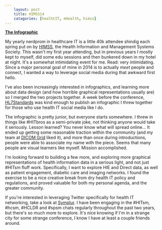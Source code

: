 ```yaml
---
    layout: post
    title: HIMSS14
    catagories: [healhtIT, mHealth, himss]
---
```




**[The Infographic][4]**

My yearly nerdprom in healthcare IT is a little 40k attendee shindig each spring put on by [HIMSS][1], the Health Information and Management Systems Society. This wasn't my first year attending, but in previous years I mostly kept to myself, did some edu sessions and then bunkered down in my hotel at night.  It's a somewhat intimidating event for me.  Read: very intimidating. Since a major personal goal of mine in 2014 is to actually _meet_ people and connect, I wanted a way to leverage social media during that awkward first hello. 

I've also been increasingly interested in infographics, and learning more about data design (and how horrible graphical representations usually are) so I merged the two projects together.  A week before the conference, [HL7Standards][2] was kind enough to publish an infographic I threw together for those who use health IT social media like I do. 

The infographic is pretty junior, but everyone starts somewhere.  I threw in things like #HITbros as a semi-private joke, not thinking anyone would take it seriously.  Lesson learned?  You never know what will spread online... It ended up getting some reasonable traction within the community (and my team at [DICOM Grid][5] liked it), and more than once during introductions, people were able to associate my name with the piece.  Seems that many people are visual learners like myself. Mission accomplished.

I'm looking forward to building a few more, and exploring more graphical representations of health information data in a serious light, and not just #HITsm fluff work.  Specifically, I want to explore HIE and Direct data, as well as patient engagement, diabetic care and imaging networks.  I found the exercise to be a nice creative break from dry health IT policy and regulations, and proved valuable for both my personal agenda, and the greater community. 

If you're interested in leveraging Twitter specifically for health IT networking, take a look at [Symplur][3].  I have been engaging in the #HITsm, #hcsm, #HCLDR and #spsm chats regularly throughout the past two years, but there's so much more to explore.  It's nice knowing if I'm in a strange city for some strange conference, I know I have at least a couple friends around. 


[1]: http://www.himssconference.org/
[2]: http://www.hl7standards.com/blog/2014/02/19/infographic-social-media-in-health-technology/
[3]: http://www.symplur.com/healthcare-hashtags/tweet-chats/
[4]: http://www.laurencstill.com/media/HIMSS14_infographic.png
[5]: http://blog.dicomgrid.com/blog
